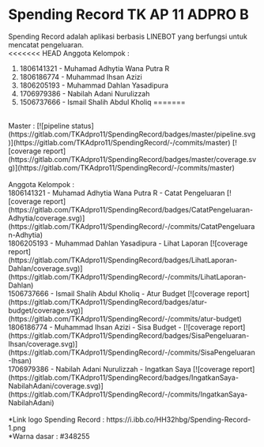 # Spending Record TK AP 11 ADPRO B

Spending Record adalah aplikasi berbasis LINEBOT yang berfungsi untuk mencatat pengeluaran. <br>
<<<<<<< HEAD
Anggota Kelompok :
1. 1806141321 - Muhamad Adhytia Wana Putra R 
2. 1806186774 - Muhammad Ihsan Azizi
3. 1806205193 - Muhammad Dahlan Yasadipura 
4. 1706979386 - Nabilah Adani Nurulizzah 
5. 1506737666 - Ismail Shalih Abdul Kholiq
=======
<br>
Master : [![pipeline status](https://gitlab.com/TKAdpro11/SpendingRecord/badges/master/pipeline.svg)](https://gitlab.com/TKAdpro11/SpendingRecord/-/commits/master) [![coverage report](https://gitlab.com/TKAdpro11/SpendingRecord/badges/master/coverage.svg)](https://gitlab.com/TKAdpro11/SpendingRecord/-/commits/master) <br>
<br>
Anggota Kelompok : <br>
1806141321 - Muhamad Adhytia Wana Putra R - Catat Pengeluaran [![coverage report](https://gitlab.com/TKAdpro11/SpendingRecord/badges/CatatPengeluaran-Adhytia/coverage.svg)](https://gitlab.com/TKAdpro11/SpendingRecord/-/commits/CatatPengeluaran-Adhytia)<br>
1806205193 - Muhammad Dahlan Yasadipura - Lihat Laporan [![coverage report](https://gitlab.com/TKAdpro11/SpendingRecord/badges/LihatLaporan-Dahlan/coverage.svg)](https://gitlab.com/TKAdpro11/SpendingRecord/-/commits/LihatLaporan-Dahlan)<br>
1506737666 - Ismail Shalih Abdul Kholiq - Atur Budget [![coverage report](https://gitlab.com/TKAdpro11/SpendingRecord/badges/atur-budget/coverage.svg)](https://gitlab.com/TKAdpro11/SpendingRecord/-/commits/atur-budget)<br>
1806186774 - Muhammad Ihsan Azizi - Sisa Budget - [![coverage report](https://gitlab.com/TKAdpro11/SpendingRecord/badges/SisaPengeluaran-Ihsan/coverage.svg)](https://gitlab.com/TKAdpro11/SpendingRecord/-/commits/SisaPengeluaran-Ihsan)<br>
1706979386 - Nabilah Adani Nurulizzah - Ingatkan Saya [![coverage report](https://gitlab.com/TKAdpro11/SpendingRecord/badges/IngatkanSaya-NabilahAdani/coverage.svg)](https://gitlab.com/TKAdpro11/SpendingRecord/-/commits/IngatkanSaya-NabilahAdani)<br>

<br>
 *Link logo Spending Record : https://i.ibb.co/HH32hbg/Spending-Record-1.png <br>
 *Warna dasar : #348255
 